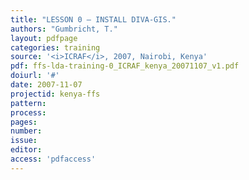 ```yaml
---
title: "LESSON 0 – INSTALL DIVA-GIS."
authors: "Gumbricht, T."
layout: pdfpage
categories: training
source: '<i>ICRAF</i>, 2007, Nairobi, Kenya'
pdf: ffs-lda-training-0_ICRAF_kenya_20071107_v1.pdf
doiurl: '#'
date: 2007-11-07
projectid: kenya-ffs
pattern:
process:
pages:
number:
issue:
editor:
access: 'pdfaccess'
---
```

